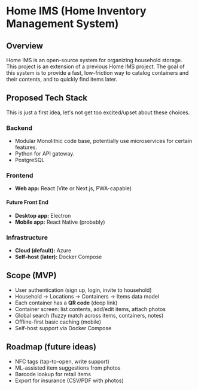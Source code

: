 # Home IMS (Home Inventory Management System)

## Overview
Home IMS is an open-source system for organizing household storage.  
This project is an extension of a previous Home IMS project.
The goal of this system is to provide a fast, low-friction way to catalog containers and their contents, and to quickly find items later.

## Proposed Tech Stack
This is just a first idea, let's not get too excited/upset about these choices.

### Backend
- Modular Monolithic code base, potentially use microservices for certain features.
- Python for API gateway.
- PostgreSQL

### Frontend
- **Web app:** React (Vite or Next.js, PWA-capable)

#### Future Front End
- **Desktop app:** Electron
- **Mobile app:** React Native (probably) 

### Infrastructure
- **Cloud (default):** Azure
- **Self-host (later):** Docker Compose 

## Scope (MVP)
- User authentication (sign up, login, invite to household)  
- Household → Locations → Containers → Items data model  
- Each container has a **QR code** (deep link)  
- Container screen: list contents, add/edit items, attach photos  
- Global search (fuzzy match across items, containers, notes)  
- Offline-first basic caching (mobile)  
- Self-host support via Docker Compose  

## Roadmap (future ideas)

- NFC tags (tap-to-open, write support)  
- ML-assisted item suggestions from photos  
- Barcode lookup for retail items 
- Export for insurance (CSV/PDF with photos)  